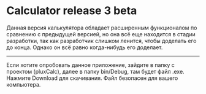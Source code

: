 # Calculator release 3 betа
Данная версия калькулятора обладает расширенным функционалом по сравнению с предыдущей версией,
но она всё еще находится в стадии разработки, так как разработчик слишком ленится, чтобы доделать его до конца.
Однако он всё равно когда-нибудь его доделает.

***

Если хотите опробовать данное приложение, зайдите в папку с проектом (pluxCalc), далее в папку bin/Debug, там будет файл .exe. Нажмите Download для скачивания. Файл безопасен для вашего компьютера.
